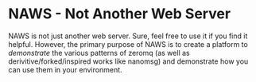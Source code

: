 # NAWS - Not Another Web Server

NAWS is not just another web server. Sure, feel free to use it if you find it helpful. However, the primary purpose of NAWS is to create a platform to _demonstrate_ the various patterns of zeromq (as well as derivitive/forked/inspired works like nanomsg) and demonstrate how you can use them in your environment.
